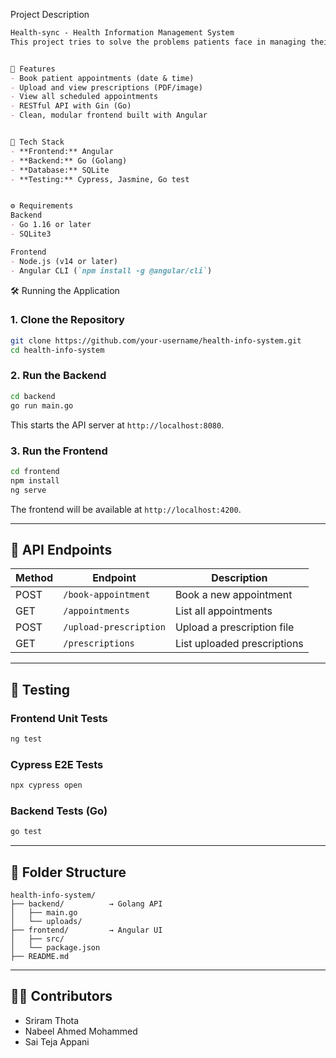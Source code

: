 Project Description
```markdown
Health-sync - Health Information Management System
This project tries to solve the problems patients face in managing their health information across multiple platforms and providers. Fragmentation in healthcare leads to inefficiencies such as repeated testing, misunderstandings, and treatment delays, impacting health outcomes. The project will, therefore, develop an integrated solution that will streamline communication between healthcare professionals and empower patients with a centralized system to manage appointments, prescriptions, and health metrics. The program focuses on improving care coordination, reducing redundancies, and generally enhancing the outcome for the patient.


🚀 Features
- Book patient appointments (date & time)
- Upload and view prescriptions (PDF/image)
- View all scheduled appointments
- RESTful API with Gin (Go)
- Clean, modular frontend built with Angular


🧰 Tech Stack
- **Frontend:** Angular
- **Backend:** Go (Golang)
- **Database:** SQLite
- **Testing:** Cypress, Jasmine, Go test


⚙️ Requirements
Backend
- Go 1.16 or later
- SQLite3

Frontend
- Node.js (v14 or later)
- Angular CLI (`npm install -g @angular/cli`)


```
🛠️ Running the Application

### 1. Clone the Repository

```bash
git clone https://github.com/your-username/health-info-system.git
cd health-info-system
```

### 2. Run the Backend

```bash
cd backend
go run main.go
```

This starts the API server at `http://localhost:8080`.

### 3. Run the Frontend

```bash
cd frontend
npm install
ng serve
```

The frontend will be available at `http://localhost:4200`.

---

## 🎯 API Endpoints

| Method | Endpoint               | Description                |
|--------|------------------------|----------------------------|
| POST   | `/book-appointment`    | Book a new appointment     |
| GET    | `/appointments`        | List all appointments      |
| POST   | `/upload-prescription` | Upload a prescription file |
| GET    | `/prescriptions`       | List uploaded prescriptions|

---

## 🧪 Testing

### Frontend Unit Tests

```bash
ng test
```

### Cypress E2E Tests

```bash
npx cypress open
```

### Backend Tests (Go)

```bash
go test
```

---

## 📁 Folder Structure

```
health-info-system/
├── backend/          → Golang API
│   ├── main.go
│   └── uploads/
├── frontend/         → Angular UI
│   ├── src/
│   └── package.json
├── README.md
```

---

## 🧑‍💻 Contributors

- Sriram Thota
- Nabeel Ahmed Mohammed
- Sai Teja Appani


